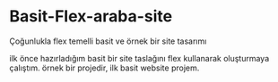 # Basit-Flex-araba-site
Çoğunlukla flex temelli basit ve örnek bir site tasarımı

ilk önce hazırladığım basit bir site taslağını flex kullanarak oluşturmaya çalıştım. örnek bir projedir, ilk basit website projem.
